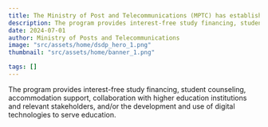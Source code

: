 ```yaml
---
title: The Ministry of Post and Telecommunications (MPTC) has established the “Digital Skills Development Program” (DSDP) to support the development of digital human capital. 
description: The program provides interest-free study financing, student counseling, accommodation support, collaboration with higher education institutions and relevant stakeholders, and/or the development and use of digital technologies to serve education.
date: 2024-07-01
author: Ministry of Posts and Telecommunications 
image: "src/assets/home/dsdp_hero_1.png"
thumbnail: "src/assets/home/banner_1.png"

tags: []
---
```


The program provides interest-free study financing, student counseling, accommodation support, collaboration with higher education institutions and relevant stakeholders, and/or the development and use of digital technologies to serve education.